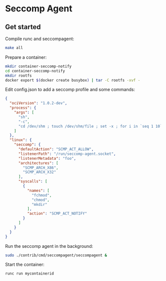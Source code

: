 # Seccomp Agent

## Get started

Compile runc and seccompagent:
```bash
make all
```

Prepare a container:
```bash
mkdir container-seccomp-notify
cd container-seccomp-notify
mkdir rootfs
docker export $(docker create busybox) | tar -C rootfs -xvf -
```

Edit config.json to add a seccomp profile and some commands:
```json
{
  "ociVersion": "1.0.2-dev",
  "process": {
    "args": [
      "sh",
      "-c",
      "cd /dev/shm ; touch /dev/shm/file ; set -x ; for i in `seq 1 10` ; do mkdir /dev/shm/directory$i dir$i; chmod 777 /dev/shm/file ; ls -la /dev/shm ; sleep 2 ; done"
    ]
  },
  "linux": {
    "seccomp": {
      "defaultAction": "SCMP_ACT_ALLOW",
      "listenerPath": "/run/seccomp-agent.socket",
      "listenerMetadata": "foo",
      "architectures": [
        "SCMP_ARCH_X86",
        "SCMP_ARCH_X32"
      ],
      "syscalls": [
        {
          "names": [
            "fchmod",
            "chmod",
            "mkdir"
          ],
          "action": "SCMP_ACT_NOTIFY"
        }
      ]
    }
  }
}
```

Run the seccomp agent in the background:
```bash
sudo ./contrib/cmd/seccompagent/seccompagent &
```

Start the container:
```bash
runc run mycontainerid
```
